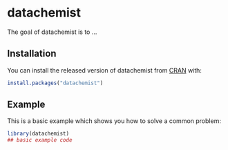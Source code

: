 
# datachemist

<!-- badges: start -->
<!-- badges: end -->

The goal of datachemist is to ...

## Installation

You can install the released version of datachemist from [CRAN](https://CRAN.R-project.org) with:

``` r
install.packages("datachemist")
```

## Example

This is a basic example which shows you how to solve a common problem:

``` r
library(datachemist)
## basic example code
```

